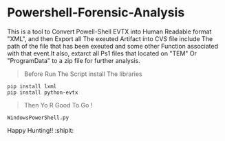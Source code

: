 # Powershell-Forensic-Analysis
This is a tool to Convert Powell-Shell EVTX into Human Readable format "XML", and then Export all The exeuted  Artifact into CVS file include The path of the file that has been exeuted and some other Function associated with that event.It also, extarct all Ps1 files that located on "TEM" Or "ProgramData" to a zip file for further analysis. 


>Before Run The Script install The libraries
```
pip install lxml
pip install python-evtx
```
>Then Yo R Good To Go !

```
WindowsPowerShell.py
```

Happy Hunting!! :shipit:

